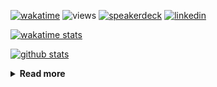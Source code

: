 [![wakatime](https://wakatime.com/badge/user/ddf27f94-292a-4343-b7eb-1143a4c6cf87.svg)](https://wakatime.com/@ddf27f94-292a-4343-b7eb-1143a4c6cf87)
![views](https://komarev.com/ghpvc/?username=chck&color=blueviolet)
[![speakerdeck](https://img.shields.io/badge/Speaker_Deck-chck-8a2be2?style=flat-square&logo=speaker-deck)](https://speakerdeck.com/chck)
[![linkedin](https://img.shields.io/badge/LinkedIn-chck-8a2be2?style=flat-square&logo=linkedin)](https://www.linkedin.com/in/chck/)

[![wakatime stats](https://github-readme-stats-nine-umber-51.vercel.app/api/wakatime?username=chck&layout=compact&count_private=true&hide_title=true&hide=Other&theme=buefy&langs_count=14)](https://wakatime.com/@chck?rank=me)

[![github stats](https://github-readme-stats-nine-umber-51.vercel.app/api?username=chck&count_private=true&show_icons=true&hide_title=true&theme=buefy)](https://github.com/anuraghazra/github-readme-stats)

<details>
  <summary><b>Read more</b></summary>
  <br>

  <!--START_SECTION:waka-->
**🐱 My GitHub Data** 

> 📦 126.3 kB Used in GitHub's Storage 
 > 
> 🏆 520 Contributions in the Year 2025
 > 
> 💼 Opted to Hire
 > 
> 📜 133 Public Repositories 
 > 
> 🔑 24 Private Repositories 
 > 
**I'm a Night 🦉** 

```text
🌞 Morning                1495 commits        █████░░░░░░░░░░░░░░░░░░░░   18.45 % 
🌆 Daytime                2404 commits        ███████░░░░░░░░░░░░░░░░░░   29.67 % 
🌃 Evening                2230 commits        ███████░░░░░░░░░░░░░░░░░░   27.52 % 
🌙 Night                  1973 commits        ██████░░░░░░░░░░░░░░░░░░░   24.35 % 
```
📅 **I'm Most Productive on Thursday** 

```text
Monday                   1453 commits        ████░░░░░░░░░░░░░░░░░░░░░   17.93 % 
Tuesday                  1239 commits        ████░░░░░░░░░░░░░░░░░░░░░   15.29 % 
Wednesday                1538 commits        █████░░░░░░░░░░░░░░░░░░░░   18.98 % 
Thursday                 1675 commits        █████░░░░░░░░░░░░░░░░░░░░   20.67 % 
Friday                   963 commits         ███░░░░░░░░░░░░░░░░░░░░░░   11.89 % 
Saturday                 515 commits         ██░░░░░░░░░░░░░░░░░░░░░░░   06.36 % 
Sunday                   719 commits         ██░░░░░░░░░░░░░░░░░░░░░░░   08.87 % 
```


📊 **This Week I Spent My Time On** 

```text
💬 Programming Languages: 
Other                    16 hrs 29 mins      ███████████████░░░░░░░░░░   61.13 % 
Markdown                 4 hrs 1 min         ████░░░░░░░░░░░░░░░░░░░░░   14.90 % 
Python                   3 hrs 12 mins       ███░░░░░░░░░░░░░░░░░░░░░░   11.92 % 
Terraform                1 hr 46 mins        ██░░░░░░░░░░░░░░░░░░░░░░░   06.58 % 
YAML                     1 hr                █░░░░░░░░░░░░░░░░░░░░░░░░   03.76 % 

🔥 Editors: 
Chrome                   20 hrs 20 mins      ███████████████████░░░░░░   75.37 % 
PyCharm                  4 hrs 17 mins       ████░░░░░░░░░░░░░░░░░░░░░   15.90 % 
Obsidian                 1 hr 57 mins        ██░░░░░░░░░░░░░░░░░░░░░░░   07.25 % 
Neovim                   23 mins             ░░░░░░░░░░░░░░░░░░░░░░░░░   01.47 % 
Zed                      0 secs              ░░░░░░░░░░░░░░░░░░░░░░░░░   00.01 % 
```

**I Mostly Code in Python** 

```text
Python                   47 repos            █████████░░░░░░░░░░░░░░░░   34.31 % 
Jupyter Notebook         19 repos            ███░░░░░░░░░░░░░░░░░░░░░░   13.87 % 
Ruby                     11 repos            ██░░░░░░░░░░░░░░░░░░░░░░░   08.03 % 
Rust                     8 repos             █░░░░░░░░░░░░░░░░░░░░░░░░   05.84 % 
TypeScript               6 repos             █░░░░░░░░░░░░░░░░░░░░░░░░   04.38 % 
```



**Timeline**

![Lines of Code chart](https://raw.githubusercontent.com/chck/chck/main/assets/bar_graph.png)


 Last Updated on 2025-06-14 02:09 UTC
<!--END_SECTION:waka-->
</details>

